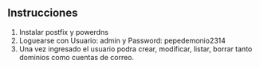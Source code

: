 ## Instrucciones

1) Instalar postfix y powerdns
2) Loguearse con Usuario: admin y Password: pepedemonio2314
3) Una vez ingresado el usuario podra crear, modificar, listar, borrar tanto dominios como cuentas de correo.
